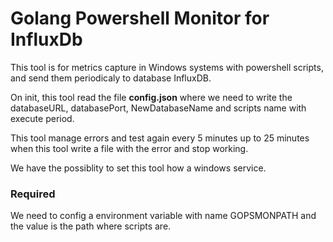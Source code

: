 # Golang Powershell Monitor for InfluxDb

This tool is for metrics capture in Windows systems with powershell scripts, and send them periodicaly to database InfluxDB.

On init, this tool read the file **config.json** where we need to write the databaseURL, databasePort, NewDatabaseName and scripts name with execute period.

This tool manage errors and test again every 5 minutes up to 25 minutes when this tool write a file with the error and stop working.

We have the possiblity to set this tool how a windows service.

### Required

We need to config a environment variable with name GOPSMONPATH and the value is the path where scripts are. 
